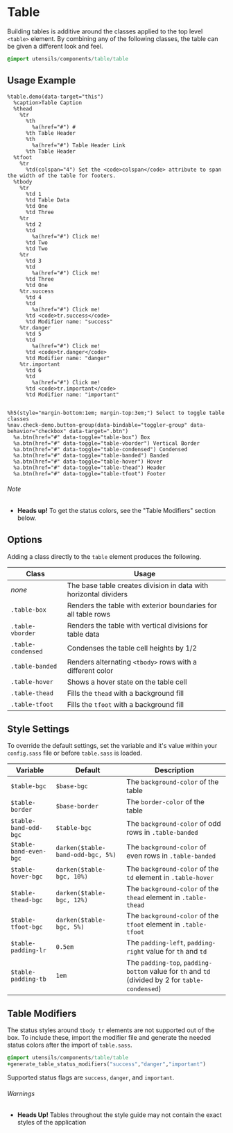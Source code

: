 
# Table
Building tables is additive around the classes applied to the top level `<table>` element.
By combining any of the following classes, the table can be given a different look and feel.

```sass
@import utensils/components/table/table
```

## Usage Example
<!--~ markup/table.html.haml -->
```haml
%table.demo(data-target="this")
  %caption>Table Caption
  %thead
    %tr
      %th
        %a(href="#") #
      %th Table Header
      %th
        %a(href="#") Table Header Link
      %th Table Header
  %tfoot
    %tr
      %td(colspan="4") Set the <code>colspan</code> attribute to span the width of the table for footers.
  %tbody
    %tr
      %td 1
      %td Table Data
      %td One
      %td Three
    %tr
      %td 2
      %td
        %a(href="#") Click me!
      %td Two
      %td Two
    %tr
      %td 3
      %td
        %a(href="#") Click me!
      %td Three
      %td One
    %tr.success
      %td 4
      %td
        %a(href="#") Click me!
      %td <code>tr.success</code>
      %td Modifier name: "success"
    %tr.danger
      %td 5
      %td
        %a(href="#") Click me!
      %td <code>tr.danger</code>
      %td Modifier name: "danger"
    %tr.important
      %td 6
      %td
        %a(href="#") Click me!
      %td <code>tr.important</code>
      %td Modifier name: "important"


%h5(style="margin-bottom:1em; margin-top:3em;") Select to toggle table classes
%nav.check-demo.button-group(data-bindable="toggler-group" data-behavior="checkbox" data-target=".btn")
  %a.btn(href="#" data-toggle="table-box") Box
  %a.btn(href="#" data-toggle="table-vborder") Vertical Border
  %a.btn(href="#" data-toggle="table-condensed") Condensed
  %a.btn(href="#" data-toggle="table-banded") Banded
  %a.btn(href="#" data-toggle="table-hover") Hover
  %a.btn(href="#" data-toggle="table-thead") Header
  %a.btn(href="#" data-toggle="table-tfoot") Footer
```
<!-- end -->

###### Note
- **Heads up!** To get the status colors, see the "Table Modifiers" section below.


## Options
Adding a class directly to the `table` element produces the following.

Class              | Usage
------------------ | ---------------------------
_none_             | The base table creates division in data with horizontal dividers
`.table-box`       | Renders the table with exterior boundaries for all table rows
`.table-vborder`   | Renders the table with vertical divisions for table data
`.table-condensed` | Condenses the table cell heights by 1/2
`.table-banded`    | Renders alternating `<tbody>` rows with a different color
 `.table-hover`    | Shows a hover state on the table cell
`.table-thead`     | Fills the `thead` with a background fill
`.table-tfoot`     | Fills the `tfoot` with a background fill


## Style Settings
To override the default settings, set the variable and it's value
within your `config.sass` file or before `table.sass` is loaded.

Variable               | Default                           | Description
---------------------- | --------------------------------- | -------------------------------------------
`$table-bgc`           | `$base-bgc`                       | The `background-color` of the table
`$table-border`        | `$base-border`                    | The `border-color` of the table
`$table-band-odd-bgc`  | `$table-bgc`                      | The `background-color` of odd rows in `.table-banded`
`$table-band-even-bgc` | `darken($table-band-odd-bgc, 5%)` | The `background-color` of even rows in `.table-banded`
`$table-hover-bgc`     | `darken($table-bgc, 10%)`         | The `background-color` of the `td` element in `.table-hover`
`$table-thead-bgc`     | `darken($table-bgc, 12%)`         | The `background-color` of the `thead` element in `.table-thead`
`$table-tfoot-bgc`     | `darken($table-bgc, 5%) `         | The `background-color` of the `tfoot` element in `.table-tfoot`
`$table-padding-lr`    | `0.5em`                           | The `padding-left`, `padding-right` value for `th` and `td`
`$table-padding-tb`    | `1em`                             | The `padding-top`, `padding-bottom` value for `th` and `td` (divided by 2 for `table-condensed`)


## Table Modifiers
The status styles around `tbody tr` elements are not supported out of
the box. To include these, import the modifier file and generate the
needed status colors after the import of `table.sass`.

```sass
@import utensils/components/table/table
+generate_table_status_modifiers("success","danger","important")
```
Supported status flags are `success`, `danger`, and `important`.

###### Warnings
- **Heads Up!** Tables throughout the style guide may not contain the exact styles of the application


